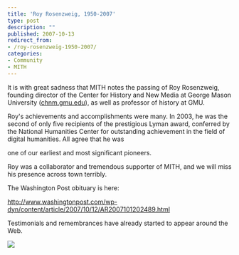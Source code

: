 ```yaml
---
title: 'Roy Rosenzweig, 1950-2007'
type: post
description: ""
published: 2007-10-13
redirect_from: 
- /roy-rosenzweig-1950-2007/
categories:
- Community
- MITH
---
```

It is with great sadness that MITH notes the passing of Roy Rosenzweig, founding director of the Center for History and New Media at George Mason University ([chnm.gmu.edu](http://chnm.gmu.edu/)), as well as professor of history at GMU.

Roy's achievements and accomplishments were many. In 2003, he was the second of only five recipients of the prestigious Lyman award, conferred by the National Humanities Center for outstanding achievement in the field of digital humanities. All agree that he was

one of our earliest and most significant pioneers.

Roy was a collaborator and tremendous supporter of MITH, and we will miss his presence across town terribly.

The Washington Post obituary is here:

<http://www.washingtonpost.com/wp-dyn/content/article/2007/10/12/AR2007101202489.html>

Testimonials and remembrances have already started to appear around the Web.

![](http://gazette.gmu.edu/images/rosenzweig2.jpg)
